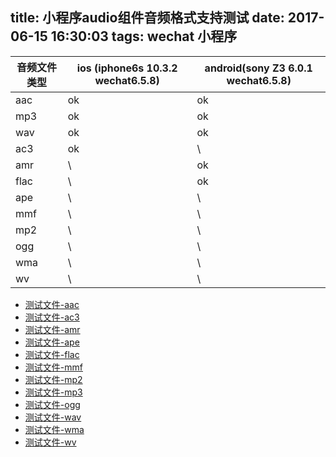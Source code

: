 title: 小程序audio组件音频格式支持测试
date: 2017-06-15 16:30:03
tags: wechat 小程序
---

|音频文件类型  |ios (iphone6s 10.3.2 wechat6.5.8) |   android(sony Z3 6.0.1 wechat6.5.8)|
|--            |--     |--	|
|aac           |ok     |ok	|
|mp3           |ok     |ok	|
|wav           |ok     |ok	|
|ac3           |ok     |\	|
|amr           |\      |ok	|
|flac          |\      |ok	|
|ape           |\      |\	|
|mmf           |\      |\	|
|mp2           |\      |\	|
|ogg           |\      |\	|
|wma           |\      |\	|
|wv            |\      |\	|


- [测试文件-aac](http://cdn.zoeservers.com/testaudio/Don%27t%20Cry%20%28Original%29-Guns%20N%27%20Roses.aac)
- [测试文件-ac3](http://cdn.zoeservers.com/testaudio/Don%27t%20Cry%20%28Original%29-Guns%20N%27%20Roses.ac3)
- [测试文件-amr](http://cdn.zoeservers.com/testaudio/Don%27t%20Cry%20%28Original%29-Guns%20N%27%20Roses.amr)
- [测试文件-ape](http://cdn.zoeservers.com/testaudio/Don%27t%20Cry%20%28Original%29-Guns%20N%27%20Roses.ape)
- [测试文件-flac](http://cdn.zoeservers.com/testaudio/Don%27t%20Cry%20%28Original%29-Guns%20N%27%20Roses.flac)
- [测试文件-mmf](http://cdn.zoeservers.com/testaudio/Don%27t%20Cry%20%28Original%29-Guns%20N%27%20Roses.mmf)
- [测试文件-mp2](http://cdn.zoeservers.com/testaudio/Don%27t%20Cry%20%28Original%29-Guns%20N%27%20Roses.mp2)
- [测试文件-mp3](http://cdn.zoeservers.com/testaudio/Don%27t%20Cry%20%28Original%29-Guns%20N%27%20Roses.mp3)
- [测试文件-ogg](http://cdn.zoeservers.com/testaudio/Don%27t%20Cry%20%28Original%29-Guns%20N%27%20Roses.ogg)
- [测试文件-wav](http://cdn.zoeservers.com/testaudio/Don%27t%20Cry%20%28Original%29-Guns%20N%27%20Roses.wav)
- [测试文件-wma](http://cdn.zoeservers.com/testaudio/Don%27t%20Cry%20%28Original%29-Guns%20N%27%20Roses.wma)
- [测试文件-wv](http://cdn.zoeservers.com/testaudio/Don%27t%20Cry%20%28Original%29-Guns%20N%27%20Roses.wv)
